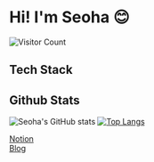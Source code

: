 # Hi! I'm Seoha :blush:
![Visitor Count](https://profile-counter.glitch.me/Seoha-Yoon/count.svg)

## Tech Stack


## Github Stats
![Seoha's GitHub stats](https://github-readme-stats.vercel.app/api?username=Seoha-Yoon&show_icons=true&theme=radical) [![Top Langs](https://github-readme-stats.vercel.app/api/top-langs/?username=Seoha-Yoon&layout=compact)](https://github.com/Seoha-Yoon/github-readme-stats)  


[Notion](https://buttery-adapter-bbd.notion.site/c615a14a9e304e11abdd5ada09ee80ff)  
[Blog](https://blog.naver.com/myrose127)

<!--
**Seoha-Yoon/Seoha-Yoon** is a ✨ _special_ ✨ repository because its `README.md` (this file) appears on your GitHub profile.

Here are some ideas to get you started:

- 🔭 I’m currently working on ...
- 🌱 I’m currently learning ...
- 👯 I’m looking to collaborate on ...
- 🤔 I’m looking for help with ...
- 💬 Ask me about ...
- 📫 How to reach me: ...
- 😄 Pronouns: ...
- ⚡ Fun fact: ...
-->
